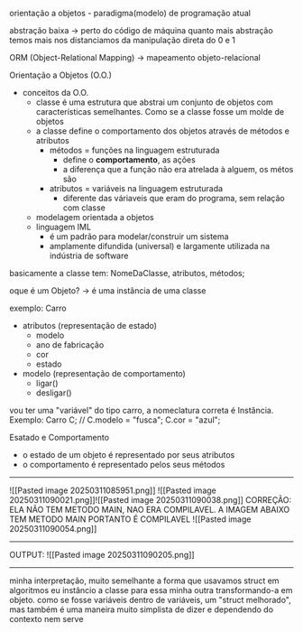 orientação a objetos - paradigma(modelo) de programação atual

abstração baixa → perto do código de máquina
quanto mais abstração temos mais nos distanciamos da manipulação direta do 0 e 1

ORM (Object-Relational Mapping) → mapeamento objeto-relacional

Orientação a Objetos (O.O.)
- conceitos da O.O.
	- classe é uma estrutura que abstrai um conjunto de objetos com características semelhantes. Como se a classe fosse um molde de objetos 
	- a classe define o comportamento dos objetos através de métodos e atributos
		- métodos = funções na linguagem estruturada
			- define o **comportamento**, as ações
			- a diferença que a função não era atrelada à alguem, os métos são
		- atributos = variáveis na linguagem estruturada
			- diferente das váriaveis que eram do programa, sem relação com classe 
	- modelagem orientada a objetos
	- linguagem IML 
		- é um padrão para modelar/construir um sistema
		- amplamente difundida (universal) e largamente utilizada na indústria de software

basicamente a classe tem: NomeDaClasse, atributos, métodos;

oque é um Objeto?
→ é uma instância de uma classe

exemplo:
Carro
- atributos (representação de estado)
	- modelo
	- ano de fabricação
	- cor
	- estado
- modelo (representação de comportamento)
	- ligar()
	- desligar()

vou ter uma "variável" do tipo carro, a nomeclatura correta é Instância. Exemplo:
	Carro C; //
	C.modelo = "fusca";
	C.cor = "azul";

Esatado e Comportamento
- o estado de um objeto é representado por seus atributos
- o comportamento é representado pelos seus métodos
---

![[Pasted image 20250311085951.png]]
![[Pasted image 20250311090021.png]]![[Pasted image 20250311090038.png]]
CORREÇÃO: ELA NÃO TEM METODO MAIN, NAO ERA COMPILAVEL.
A IMAGEM ABAIXO TEM METODO MAIN PORTANTO É COMPILAVEL
![[Pasted image 20250311090054.png]]

---

OUTPUT:
![[Pasted image 20250311090205.png]]

---

minha interpretação, muito semelhante a forma que usavamos struct em algoritmos
eu instâncio a classe para essa minha outra transformando-a em objeto. 
como se fosse variáveis dentro de variáveis, um "struct melhorado", mas também é uma maneira muito simplista de dizer e dependendo do contexto nem serve

